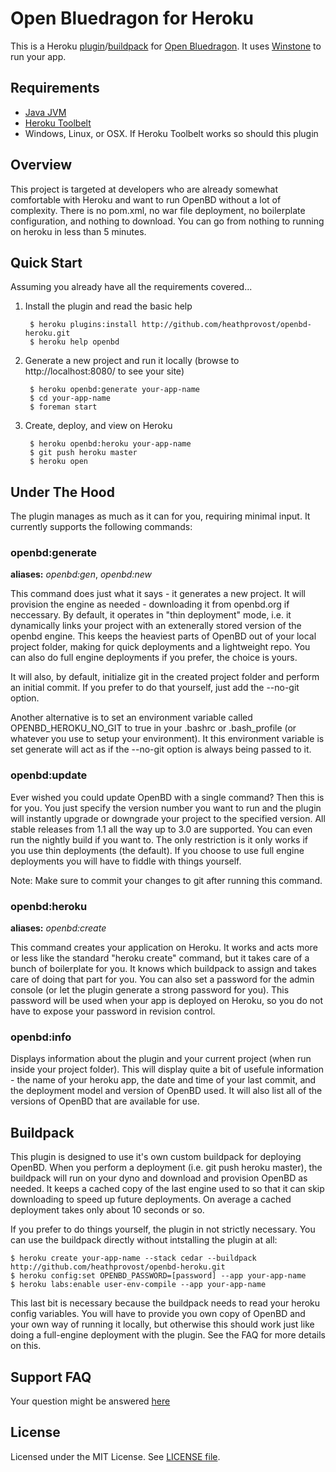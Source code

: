 Open Bluedragon for Heroku
==========================

This is a Heroku [plugin](https://devcenter.heroku.com/articles/using-cli-plugins)/[buildpack](http://devcenter.heroku.com/articles/buildpack) for [Open Bluedragon](http://openbd.org/). It uses [Winstone](http://winstone.sourceforge.net/) to run your app.

Requirements
-----

* [Java JVM](http://www.java.com/en/download/index.jsp)
* [Heroku Toolbelt](https://toolbelt.heroku.com/)
* Windows, Linux, or OSX. If Heroku Toolbelt works so should this plugin

Overview
-----

This project is targeted at developers who are already somewhat comfortable with Heroku and want to run OpenBD without a lot of complexity. There is no pom.xml, no war file deployment, no boilerplate configuration, and nothing to download. You can go from nothing to running on heroku in less than 5 minutes.

Quick Start
-----

Assuming you already have all the requirements covered...

1. Install the plugin and read the basic help
		
		$ heroku plugins:install http://github.com/heathprovost/openbd-heroku.git
		$ heroku help openbd

2. Generate a new project and run it locally (browse to http://localhost:8080/ to see your site)
		
		$ heroku openbd:generate your-app-name
		$ cd your-app-name
		$ foreman start

3. Create, deploy, and view on Heroku

		$ heroku openbd:heroku your-app-name
		$ git push heroku master
		$ heroku open		 

Under The Hood
-----

The plugin manages as much as it can for you, requiring minimal input. It currently supports the following commands:

### openbd:generate

**aliases:** _openbd:gen_, _openbd:new_

This command does just what it says - it generates a new project. It will provision the engine as needed - downloading it from openbd.org if neccessary. By default, it operates in "thin deployment" mode, i.e. it dynamically links your project with an extenerally stored version of the openbd engine. This keeps the heaviest parts of OpenBD out of your local project folder, making for quick deployments and a lightweight repo. You can also do full engine deployments if you prefer, the choice is yours. 

It will also, by default, initialize git in the created project folder and perform an initial commit. If you
prefer to do that yourself, just add the --no-git option. 

Another alternative is to set an environment variable called OPENBD_HEROKU_NO_GIT to true in your .bashrc or .bash_profile (or whatever you use to setup your environment). It this environment variable is set generate will act as if the --no-git option is always being passed to it.

### openbd:update

Ever wished you could update OpenBD with a single command? Then this is for you. You just specify the version number you want to run and the plugin will instantly upgrade or downgrade your project to the specified version. All stable releases from 1.1 all the way up to 3.0 are supported. You can even run the nightly build if you want to. The only restriction is it only works if you use thin deployments (the default). If you choose to use full engine deployments you will have to fiddle with things yourself.

Note: Make sure to commit your changes to git after running this command.

### openbd:heroku

**aliases:** _openbd:create_

This command creates your application on Heroku. It works and acts more or less like the standard "heroku create" command, but it takes care of a bunch of boilerplate for you. It knows which buildpack to assign and takes care of doing that part for you. You can also set a password for the admin console (or let the plugin generate a strong password for you). This password will be used when your app is deployed on Heroku, so you do not have to expose your password in revision control.

### openbd:info

Displays information about the plugin and your current project (when run inside your project folder). This will display quite a bit of usefule information - the name of your heroku app, the date and time of your last commit, and the deployment model and version of OpenBD used. It will also list all of the versions of OpenBD that are available for use.

Buildpack
-----

This plugin is designed to use it's own custom buildpack for deploying OpenBD. When you perform a deployment
(i.e. git push heroku master), the buildpack will run on your dyno and download and provision OpenBD as needed. It keeps a cached copy of the last engine used to so that it can skip downloading to speed up future deployments. On average a cached deployment takes only about 10 seconds or so.

If you prefer to do things yourself, the plugin in not strictly necessary. You can use the buildpack directly without intstalling the plugin at all:

```term
$ heroku create your-app-name --stack cedar --buildpack http://github.com/heathprovost/openbd-heroku.git
$ heroku config:set OPENBD_PASSWORD=[password] --app your-app-name
$ heroku labs:enable user-env-compile --app your-app-name
```

This last bit is necessary because the buildpack needs to read your heroku config variables. You will have to provide you own copy of OpenBD and your own way of running it locally, but otherwise this should work just like doing a full-engine deployment with the plugin. See the FAQ for more details on this.

Support FAQ
-------

Your question might be answered [here](https://github.com/heathprovost/openbd-heroku/wiki/FAQ)


License
-------

Licensed under the MIT License. See [LICENSE file](https://github.com/heathprovost/openbd-heroku/blob/master/LICENSE.txt).
